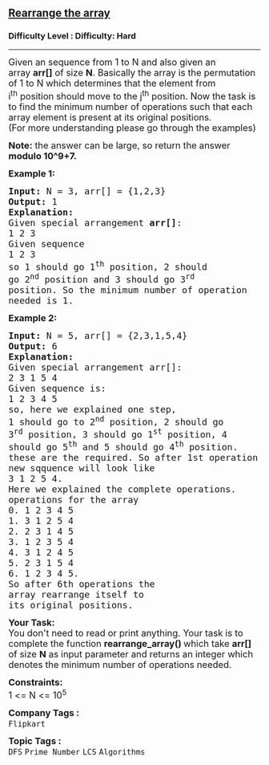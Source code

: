 <h2><a href="https://www.geeksforgeeks.org/problems/rearrange-the-array-1639032648/1?page=6&difficulty=Hard&status=unsolved&sortBy=accuracy">Rearrange the array</a></h2><h3>Difficulty Level : Difficulty: Hard</h3><hr><div class="problems_problem_content__Xm_eO"><p><span style="font-size: 18px;">Given an sequence from 1 to N and also given an array&nbsp;<strong>arr[]</strong>&nbsp;of size&nbsp;<strong>N</strong>. Basically the array is the permutation of 1 to N which determines that the element from i<sup>th</sup>&nbsp;position should move to the j<sup>th</sup>&nbsp;position.&nbsp;Now the task is to find the minimum number of operations such that each array element is present at its original positions.</span><br><span style="font-size: 18px;">(For more understanding please go through the examples)</span></p>
<p><span style="font-size: 18px;"><strong>Note:</strong> the answer can be large, so return the answer <strong>modulo 10^9+7.</strong></span></p>
<p><span style="font-size: 18px;"><strong>Example 1:</strong></span></p>
<pre><span style="font-size: 18px;"><strong>Input:</strong> N = 3, arr[] = {1,2,3}
<strong>Output:</strong> 1
</span><span style="font-size: 18px;"><strong>Explanation: </strong>
Given special arrangement <strong>arr[]</strong>: 
1 2 3
Given sequence 
1 2 3
so 1 should go 1<sup>th</sup> position, 2 should
go 2<sup>nd</sup> position and 3 should go 3<sup>rd</sup>
position. So the minimum number of operation
needed is 1.</span></pre>
<p><span style="font-size: 18px;"><strong>Example 2:</strong></span></p>
<pre><span style="font-size: 18px;"><strong>Input:</strong> N = 5, arr[] = {2,3,1,5,4}
<strong>Output:</strong> 6</span>
<span style="font-size: 18px;"><strong>Explanation:
</strong>Given special arrangement arr[]:
2 3 1 5 4
Given sequence is:
1 2 3 4 5
so, here we explained one step,
1 should go to 2<sup>nd</sup> position, 2 should go 
3<sup>rd</sup> position, 3 should go 1<sup>st</sup> position, 4 
should go 5<sup>th</sup> and 5 should go 4<sup>th</sup> position. 
these are the required. So after 1st operation
new sqquence will look like 
3 1 2 5 4.
Here we explained the complete operations.
operations for the array
0. 1 2 3 4 5
1. 3 1 2 5 4
2. 2 3 1 4 5
3. 1 2 3 5 4
4. 3 1 2 4 5
5. 2 3 1 5 4
6. 1 2 3 4 5.
So after 6th operations the 
array rearrange itself to 
its original positions.</span></pre>
<p><span style="font-size: 18px;"><strong>Your Task:</strong><br>You don't need to read or print anything. Your task is to complete the function <strong>rearrange_array()&nbsp;</strong>which take&nbsp;<strong>arr[] </strong>of size <strong>N</strong> as input parameter and returns an integer which denotes the minimum number of operations needed.</span></p>
<p><span style="font-size: 18px;"><strong>Constraints:</strong><br>1 &lt;= N &lt;= 10<sup>5</sup></span></p></div><p><span style=font-size:18px><strong>Company Tags : </strong><br><code>Flipkart</code>&nbsp;<br><p><span style=font-size:18px><strong>Topic Tags : </strong><br><code>DFS</code>&nbsp;<code>Prime Number</code>&nbsp;<code>LCS</code>&nbsp;<code>Algorithms</code>&nbsp;